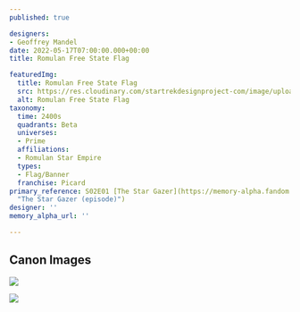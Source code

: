 ```yaml
---
published: true

designers:
- Geoffrey Mandel
date: 2022-05-17T07:00:00.000+00:00
title: Romulan Free State Flag

featuredImg:
  title: Romulan Free State Flag
  src: https://res.cloudinary.com/startrekdesignproject-com/image/upload/v1652916992/Romulan-Freestate-Flag-2400s.png
  alt: Romulan Free State Flag
taxonomy:
  time: 2400s
  quadrants: Beta
  universes:
  - Prime
  affiliations:
  - Romulan Star Empire
  types:
  - Flag/Banner
  franchise: Picard
primary_reference: S02E01 [The Star Gazer](https://memory-alpha.fandom.com/wiki/The_Star_Gazer_(episode)
  "The Star Gazer (episode)")
designer: ''
memory_alpha_url: ''

---
```

## Canon Images

![](https://res.cloudinary.com/startrekdesignproject-com/image/upload/v1652511551/Flag-Set_PCD-2x1.jpg)

![](https://res.cloudinary.com/startrekdesignproject-com/image/upload/v1652511551/Flag-Set-Distance_PCD-2x1.jpg)